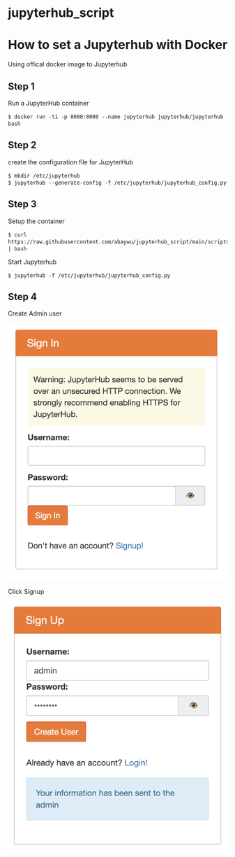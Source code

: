 # jupyterhub_script

# How to set a Jupyterhub with Docker

Using offical docker image to Jupyterhub

## Step 1

Run a JupyterHub container

```bash=
$ docker run -ti -p 8000:8000 --name jupyterhub jupyterhub/jupyterhub bash
```

## Step 2

create the configuration file for JupyterHub

```bash=
$ mkdir /etc/jupyterhub
$ jupyterhub --generate-config -f /etc/jupyterhub/jupyterhub_config.py
```

## Step 3

Setup the container 

```bash=
$ curl https://raw.githubusercontent.com/abaywu/jupyterhub_script/main/scripts/bootstrap | bash 
```

Start Jupyterhub

```bash=
$ jupyterhub -f /etc/jupyterhub/jupyterhub_config.py
```

## Step 4

Create Admin user

![signin](assets/jupyterhub_signin.png)

Click Signup

![signup](assets/jupyterhub_signup.png)
